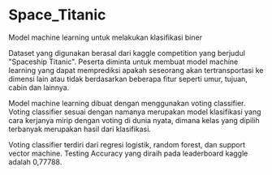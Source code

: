 # Space_Titanic
Model machine learning untuk melakukan klasifikasi biner

Dataset yang digunakan berasal dari kaggle competition yang berjudul "Spaceship Titanic". Peserta diminta untuk membuat model machine learning yang dapat memprediksi apakah seseorang akan tertransportasi ke dimensi lain atau tidak berdasarkan beberapa fitur seperti umur, tujuan, cabin dan lainnya.

Model machine learning dibuat dengan menggunakan voting classifier. Voting classifier sesuai dengan namanya merupakan model klasifikasi yang cara kerjanya mirip dengan voting di dunia nyata, dimana kelas yang dipilih terbanyak merupakan hasil dari klasifikasi.

Voting classifier terdiri dari regresi logistik, random forest, dan support vector machine. Testing Accuracy yang diraih pada leaderboard kaggle adalah 0,77788.
